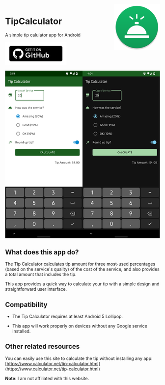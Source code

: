 <img src="./app/src/main/res/mipmap-xxxhdpi/ic_launcher_round.png" align="right" width="150px">
<h1> TipCalculator </h1>

A simple tip calulator app for Android

<a href="https://github.com/Ashpex/TipCalculator/releases/latest"><img width="200px" src="./preview/get-it-on-github.svg"></a>

![Screenshot](./preview/preview.png)


## What does this app do?

The Tip Calculator calculates tip amount for three most-used percentages (based on the service's quality) of the  cost of the service, and also provides a total amount that includes the  tip.

This app provides a quick way to calculate your tip with a simple design and straightforward user interface.

## Compatibility

+ The Tip Calculator requires at least Android 5 Lollipop.

+ This app will work properly on devices without any Google service installed.

## Other related resources

You can easily use this site to calculate the tip without installing any app: [https://www.calculator.net/tip-calculator.html](https://www.calculator.net/tip-calculator.html)

**Note**: I am not affiliated with this website.
